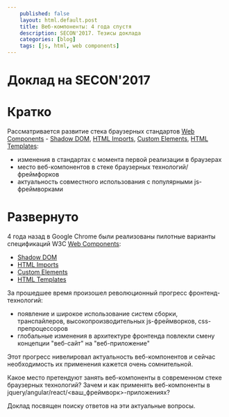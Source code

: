 ```yaml
---
    published: false
    layout: html.default.post
    title: Веб-компоненты: 4 года спустя
    description: SECON'2017. Тезисы доклада
    categories: [blog]
    tags: [js, html, web components]
---
```



# Доклад на SECON'2017

<!--
*   [публикация на сайте конференции](http://2017.secon.ru/)  
*   [тезисы](/2017/02/frontend.web-components.theses/)  
*   [презентация](/2017/02/frontend.web-components.presentation/)  
*   [видео](http://www.youtube.com/watch?list=PLxwUX4aaSLiIC0Bl6VejbZkecHc7uV2fX&v=4kVZvvqy6cc)  
*   [статья](/2014/02/frontend.web-components/)
-->

# Кратко
Рассматривается развитие стека браузерных стандартов [Web Components](http://w3c.github.io/webcomponents/explainer/) -
[Shadow DOM](http://w3c.github.io/webcomponents/spec/shadow/), [HTML Imports](http://w3c.github.io/webcomponents/spec/imports/), [Custom Elements](http://w3c.github.io/webcomponents/spec/custom/), [HTML Templates](https://dvcs.w3.org/hg/webcomponents/raw-file/tip/spec/templates/):  
*   изменения в стандартах с момента первой реализации в браузерах
*   место веб-компонентов в стеке браузерных технологий/фреймфорков
*   актуальность совместного использования с популярными js-фреймворками


# Развернуто
4 года назад в Google Chrome были реализованы пилотные варианты спецификаций W3C [Web Components](http://w3c.github.io/webcomponents/explainer/):
*   [Shadow DOM](http://w3c.github.io/webcomponents/spec/shadow/)
*   [HTML Imports](http://w3c.github.io/webcomponents/spec/imports/)
*   [Custom Elements](http://w3c.github.io/webcomponents/spec/custom/)
*   [HTML Templates](https://dvcs.w3.org/hg/webcomponents/raw-file/tip/spec/templates/)

За прошедшее время произошел революционный прогресс фронтенд-технологий:
* появление и широкое использование систем сборки, транспайлеров, высокопроизводительных js-фреймворков, css-препроцессоров
* глобальные изменения в архитектуре фронтенда повлекли смену концепции "веб-сайт" на "веб-приложение"

Этот прогресс нивелировал актуальность веб-компонентов и сейчас необходимость их применения кажется очень сомнительной.

Какое место претендуют занять веб-компоненты в современном стеке браузерных технологий?
Зачем и как применять веб-компоненты в jquery/angular/react/<ваш_фреймворк>-приложениях?

Доклад посвящен поиску ответов на эти актуальные вопросы.
